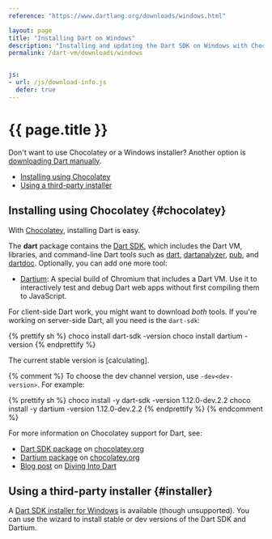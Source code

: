 ```yaml
---
reference: "https://www.dartlang.org/downloads/windows.html"

layout: page
title: "Installing Dart on Windows"
description: "Installing and updating the Dart SDK on Windows with Chocolatey or an installer."
permalink: /dart-vm/downloads/windows


js:
- url: /js/download-info.js
  defer: true
---
```


# {{ page.title }}

Don't want to use Chocolatey or a Windows installer?
Another option is
[downloading Dart manually]({{site.dart_vm}}/downloads/archive/).

* [Installing using Chocolatey](#chocolatey)
* [Using a third-party installer](#installer)

## Installing using Chocolatey {#chocolatey}

With [Chocolatey](https://chocolatey.org/),
installing Dart is easy.

The **dart** package contains the [Dart SDK]({{site.dart_vm}}/tools/sdk),
which includes the Dart VM, libraries, and command-line Dart tools such as
[dart]({{site.dart_vm}}/tools/dart-vm),
[dartanalyzer](https://github.com/dart-lang/sdk/tree/master/pkg/analyzer_cli),
[pub](/tools/pub/),
and [dartdoc](https://github.com/dart-lang/dartdoc#dartdoc).
Optionally, you can add one more tool:

* [Dartium]({{site.dart4web}}/tools/dartium):
  A special build of Chromium that includes a Dart VM.
  Use it to interactively test and debug Dart web apps
  without first compiling them to JavaScript.

For client-side Dart work, you might want to download *both* tools. If you're
working on server-side Dart, all you need is the `dart-sdk`:

{% prettify sh %}
choco install dart-sdk -version <version>
choco install dartium  -version <version>
{% endprettify %}

The current stable version is
<span class="editor-build-rev-stable">[calculating]</span>.

{% comment %}
To choose the dev channel version,
use `-dev<dev-version>`. For example:

{% prettify sh %}
choco install -y dart-sdk -version 1.12.0-dev.2.2
choco install -y dartium  -version 1.12.0-dev.2.2
{% endprettify %}
{% endcomment %}

For more information on Chocolatey support for Dart, see:

* [Dart SDK package](https://chocolatey.org/packages/dart-sdk/)
  on [chocolatey.org](https://chocolatey.org/)
* [Dartium package](https://chocolatey.org/packages/dartium/)
  on [chocolatey.org](https://chocolatey.org/)
* [Blog post](http://divingintodart.blogspot.co.uk/2015/05/chocolatey-dart-packages-for-windows-110.html)
  on [Diving Into Dart](http://divingintodart.blogspot.co.uk/)

## Using a third-party installer {#installer}

A
[Dart SDK installer for Windows](http://www.gekorm.com/dart-windows/)
is available (though unsupported).
You can use the wizard to install stable or dev versions of
the Dart SDK and Dartium.
